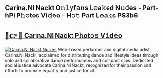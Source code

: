 ## Carina.Nl Nackt O𝚗𝚕yf𝚊ns L𝚎a𝚔ed N𝚞𝚍es - Part-hPi P𝚑𝚘tos Vi𝚍𝚎o - H𝚘𝚝 Part L𝚎a𝚔s PS3b6

# <h2><a href="http://kf6kev.oniu.top/?m=Carina.Nl+Nackt">🔗👉 🔴 Carina.Nl Nackt P𝚑ot𝚘𝚜 V𝚒d𝚎o</a></h2>

[![Carina.Nl Nackt Nu𝚍e𝚜](https://i.imgur.com/0qMVB7G.gif)](http://kf6kev.oniu.top/?m=Carina.Nl+Nackt)
Web-based performer and digital media artist Carina.Nl Nackt, acclaimed for distributing dance and lifestyle ideas through solo and collaborative dance performances and compact clips. Dedicated social justice advocate Carina.Nl Nackt, recognized for their passion and efforts to promote equality and justice for all.  

